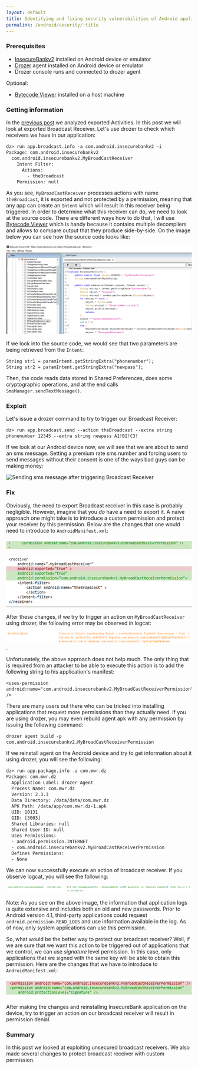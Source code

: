 ```yaml
---
layout: default
title: Identifying and fixing security vulnerabilities of Android applications - Broadcast Receivers
permalink: /android/security/:title
---
```


### Prerequisites 

* [InsecureBankv2](https://github.com/dineshshetty/Android-InsecureBankv2) installed on Android device or emulator
* [Drozer](https://labs.mwrinfosecurity.com/tools/drozer) agent installed on Android device or emulator
* Drozer console runs and connected to drozer agent

Optional:

* [Bytecode Viewer](https://github.com/Konloch/bytecode-viewer) installed on a host machine

### Getting information

In the [previous post](android/security/android-vulnerabilities-insecurebank-activities.html) we analyzed exported Activities. In this post we will look at exported Broadcast Receiver. Let's use drozer to check which receivers we have in our application:

```
dz> run app.broadcast.info -a com.android.insecurebankv2 -i
Package: com.android.insecurebankv2
  com.android.insecurebankv2.MyBroadCastReceiver
    Intent Filter:
      Actions:
        - theBroadcast
    Permission: null
```

As you see, `MyBroadCastReceiver` processes actions with name `theBroadcast`, it is exported and not protected by a permission, meaning that any app can create an `Intent` which will result in this receiver being triggered. In order to determine what this receiver can do, we need to look at the source code. There are different ways how to do that, I will use [Bytecode Viewer](https://github.com/Konloch/bytecode-viewer) which is handy because it contains multiple decompilers and allows to compare output that they produce side-by-side. On the image below you can see how the source code looks like: 

![Source code of vulnerable Broadcast Receiver as seen in Bytecode Viewer](images/android-insecurebank-receiver-source-code.PNG) 

If we look into the source code, we would see that two parameters are being retrieved from the `Intent`:

```
String str1 = paramIntent.getStringExtra("phonenumber");
String str2 = paramIntent.getStringExtra("newpass");
```

Then, the code reads data stored in Shared Preferences, does some cryptographic operations, and at the end calls `SmsManager.sendTextMessage()`. 

### Exploit

Let's issue a drozer command to try to trigger our Broadcast Receiver:

```
dz> run app.broadcast.send --action theBroadcast --extra string phonenumber 12345 --extra string newpass A1!B2!C3!
```

If we look at our Android device now, we will see that we are about to send an sms message. Setting a premium rate sms number and forcing users to send messages without their consent is one of the ways bad guys can be making money: 

![Sending sms message after triggering Broadcast Receiver](images/android-broadcast-receiver-exploited.PNG)

### Fix

Obviously, the need to export Broadcast receiver in this case is probably negligible. However, imagine that you _do_ have a need to export it. A naive approach one might take is to introduce a custom permission and protect your receiver by this permission. Below are the changes that one would need to introduce to `AndroidManifest.xml`: 

![Code changes to create new permission](images/android-code-changes-create-new-permission.PNG) 

![Code changes to protect broadcast receiver with a custom permission](images/android-code-changes-protect-broadcast-receiver-permission.PNG)

After these changes, if we try to trigger an action on `MyBroadCastReceiver` using drozer, the following error may be observed in logcat: 

![Starting an action of broadcast receiver fails due to insufficient permissions](images/android-logcat-message-start-broadcast-permission-denied.PNG). 

Unfortunately, the above approach does not help much. The only thing that is required from an attacker to be able to execute this action is to add the following string to his application's manifest:

```
<uses-permission android:name="com.android.insecurebankv2.MyBroadCastReceiverPermission" />
```

There are many users out there who can be tricked into installing applications that request more permissions than they actually need. If you are using drozer, you may even rebuild agent apk with any permission by issuing the following command:

```
drozer agent build -p com.android.insecurebankv2.MyBroadCastReceiverPermission
```

If we reinstall agent on the Android device and try to get information about it using drozer, you will see the following:

```
dz> run app.package.info -a com.mwr.dz
Package: com.mwr.dz
  Application Label: drozer Agent
  Process Name: com.mwr.dz
  Version: 2.3.3
  Data Directory: /data/data/com.mwr.dz
  APK Path: /data/app/com.mwr.dz-1.apk
  UID: 10131
  GID: [3003]
  Shared Libraries: null
  Shared User ID: null
  Uses Permissions:
  - android.permission.INTERNET
  - com.android.insecurebankv2.MyBroadCastReceiverPermission
  Defines Permissions:
  - None
```

We can now successfully execute an action of broadcast receiver. If you observe logcat, you will see the following:

![Successfully triggering an action on broadcast receiver from updated drozer agent](images/android-successfully-executing-action-broadcast-receiver.PNG)

Note: As you see on the above image, the information that application logs is quite extensive and includes both an old and new passwords. Prior to Android version 4.1, third-party applications could request `android.permission.READ_LOGS` and use information available in the log. As of now, only system applications can use this permission.

So, what would be the better way to protect our broadcast receiver? Well, if we are sure that we want this action to be triggered out of applications that we control, we can use _signature_ level permission. In this case, only applications that we signed with the same key will be able to obtain this permission. Here are the changes that we have to introduce to `AndroidManifest.xml`: 

![Code changes to protect broadcast receiver with a signature permission](images/android-code-changes-protect-broadcast-receiver-signature-permission.PNG)

After making the changes and reinstalling InsecureBank application on the device, try to trigger an action on our broadcast receiver will result in permission denial.

### Summary

In this post we looked at exploiting unsecured broadcast receivers. We also made several changes to protect broadcast receiver with custom permission.
